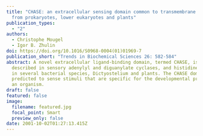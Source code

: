 ```yaml
---
title: "CHASE: an extracellular sensing domain common to transmembrane receptors
  from prokaryotes, lower eukaryotes and plants"
publication_types:
  - "2"
authors:
  - Christophe Mougel
  - Igor B. Zhulin
doi: https://doi.org/10.1016/S0968-0004(01)01969-7
publication_short: "Trends in Biochemical Sciences 26: 582-584"
abstract: A novel extracellular ligand-binding domain, termed CHASE, is
  described in sensory adenylyl and diguanylate cyclases, and histidine kinases,
  in several bacterial species, Dictyostelium and plants. The CHASE domain is
  predicted to sense stimuli that are specific for the developmental program of
  an organism.
draft: false
featured: false
image:
  filename: featured.jpg
  focal_point: Smart
  preview_only: false
date: 2001-10-02T01:27:13.415Z
---
```

